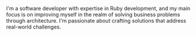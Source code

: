 I'm a software developer with expertise in Ruby development, and my main focus is on improving myself in the realm of solving business problems through architecture. I'm passionate about crafting solutions that address real-world challenges.

